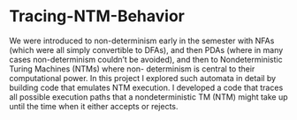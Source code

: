 # Tracing-NTM-Behavior
We were introduced to non-determinism early in the semester with NFAs (which were
all simply convertible to DFAs), and then PDAs (where in many cases non-determinism
couldn’t be avoided), and then to Nondeterministic Turing Machines (NTMs) where non-
determinism is central to their computational power. In this project I explored such 
automata in detail by building code that emulates NTM execution. I developed a code 
that traces all possible execution paths that a nondeterministic TM (NTM)
might take up until the time when it either accepts or rejects.
